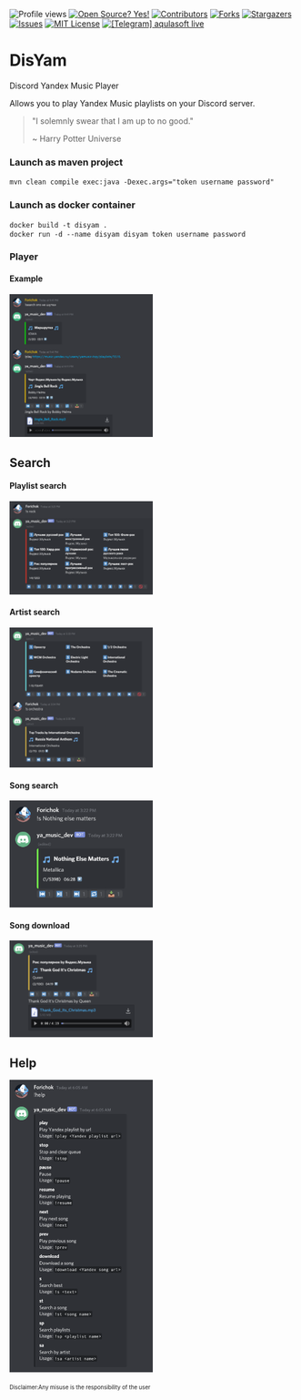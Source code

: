 <!--
*** I'm using markdown "reference style" links for readability.
*** Reference links are enclosed in brackets [ ] instead of parentheses ( ).
*** See the bottom of this document for the declaration of the reference variables
*** for contributors-url, forks-url, etc. This is an optional, concise syntax you may use.
*** https://www.markdownguide.org/basic-syntax/#reference-style-links
-->

![Profile views](https://gpvc.arturio.dev/aqulasoftDisYam)
[![Open Source? Yes!](https://badgen.net/badge/Open%20Source%20%3F/Yes%21/blue?icon=github)](https://github.com/aqulasoft/telegramwarden/)
[![Contributors][contributors-shield]][contributors-url]
[![Forks][forks-shield]][forks-url]
[![Stargazers][stars-shield]][stars-url]
[![Issues][issues-shield]][issues-url]
[![MIT License][license-shield]][license-url]
[![[Telegram] aqulasoft live][telegram-shield]][telegram-url]
<!--
[![Pulls](https://shields.beevelop.com/docker/pulls/aqulasoft/twarden.svg?style=flat-square)](https://hub.docker.com/repository/docker/aqulasoft/twarden)
[![Layers](https://shields.beevelop.com/docker/image/layers/aqulasoft/twarden/latest.svg?style=flat-square)](https://hub.docker.com/repository/docker/aqulasoft/twarden)
[![Size](https://shields.beevelop.com/docker/image/image-size/aqulasoft/twarden/latest.svg?style=flat-square)](https://hub.docker.com/repository/docker/aqulasoft/twarden)
-->
<!-- MARKDOWN LINKS & IMAGES -->
<!-- https://www.markdownguide.org/basic-syntax/#reference-style-links -->

[contributors-shield]: https://img.shields.io/github/contributors/aqulasoft/disyam.svg
[contributors-url]: https://github.com/aqulasoft/disyam/graphs/contributors
[forks-shield]: https://img.shields.io/github/forks/aqulasoft/disyam.svg
[forks-url]: https://github.com/aqulasoft/disyam/network/members
[stars-shield]: https://img.shields.io/github/stars/aqulasoft/disyam.svg
[stars-url]: https://github.com/aqulasoft/disyam/stargazers
[issues-shield]: https://img.shields.io/github/issues/aqulasoft/disyam.svg
[issues-url]: https://github.com/aqulasoft/disyam/issues
[license-shield]: https://img.shields.io/github/license/aqulasoft/disyam.svg
[license-url]: https://github.com/aqulasoft/disyam/blob/master/LICENSE.txt
[telegram-shield]: https://img.shields.io/badge/telegram-aqulasoft-blue.svg
[telegram-url]: https://t.me/aqulasoft

# DisYam
Discord Yandex Music Player

Allows you to play Yandex Music playlists on your Discord server.

> "I solemnly swear that I am up to no good."
> 
> ~ Harry Potter Universe

### Launch as maven project
```
mvn clean compile exec:java -Dexec.args="token username password"
```

### Launch as docker container
```
docker build -t disyam .
docker run -d --name disyam disyam token username password
```

### Player

#### Example
 <img src="https://github.com/aqulasoft/DisYam/blob/master/img/urlPlaylist.png" width="50%" height="50%"/>
 
## Search

#### Playlist search
 
 <img src="https://github.com/aqulasoft/DisYam/blob/master/img/playlistSelect.png" width="50%" height="50%"/>
 
#### Artist search

<img src="https://github.com/aqulasoft/DisYam/blob/master/img/artistSearch.png" width="50%" height="50%"/>
 
#### Song search
 
 <img src="https://github.com/aqulasoft/DisYam/blob/master/img/songSearch.png" width="50%" height="50%"/>
 
#### Song download
 
 <img src="https://github.com/aqulasoft/DisYam/blob/master/img/songDownload.png" width="50%" height="50%"/>
 
 
## Help

<img src="https://github.com/aqulasoft/DisYam/blob/master/img/help.png" width="50%" height="50%"/>

<sub><sup>Disclaimer:Any misuse is the responsibility of the user</sup></sub>
